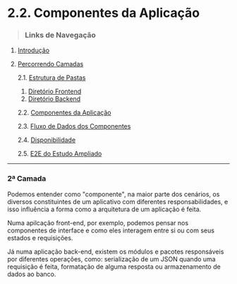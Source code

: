 # 2.2. Componentes da Aplicação
> ### Links de Navegação

1. [Introdução](https://github.com/Sancruz-dev/estudo-ampliado#1-introdução)

2. [Percorrendo Camadas](https://github.com/Sancruz-dev/estudo-ampliado#2-percorrendo-camadas)

   2.1. [Estrutura de Pastas](/camadas/i-estrutura-de-pastas#21-estrutura-de-pastas)
      1. [Diretório Frontend](/camadas/i-estrutura-de-pastas#-diretório-frontend)
      2. [Diretório Backend](/camadas/i-estrutura-de-pastas#-diretório-backend)

   2.2. [Componentes da Aplicação](#)

   2.3. [Fluxo de Dados dos Componentes](/camadas/iii-fluxo-de-dados-dos-componentes#23-fluxo-de-dados-dos-componentes)

   2.4. [Disponibilidade](/camadas/iv-disponibilidade#24-disponibilidade)

   2.5. [E2E do Estudo Ampliado](/camadas/v-e2e-do-estudo-ampliado#25-e2e-do-estudo-ampliado)
***

### **2ª Camada**

Podemos entender como "componente", na maior parte dos cenários, os diversos constituintes de um aplicativo com diferentes responsabilidades, e isso influência a forma como a arquitetura de um aplicação é feita.

Numa apilcação front-end, por exemplo, podemos pensar nos componentes de interface e como eles interagem entre si ou com seus estados e requisições.

Já numa aplicação back-end, existem os módulos e pacotes responsáveis por diferentes operações, como: serialização de um JSON quando uma requisição é feita, formatação de alguma resposta ou armazenamento de dados ao banco.